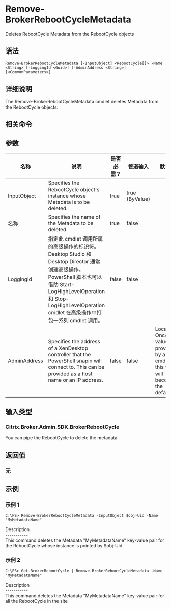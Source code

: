 # Remove-BrokerRebootCycleMetadata

Deletes RebootCycle Metadata from the RebootCycle objects

## 语法

    Remove-BrokerRebootCycleMetadata [-InputObject] <RebootCycle[]> -Name <String> [-LoggingId <Guid>] [-AdminAddress <String>] [<CommonParameters>]
    

## 详细说明

The Remove-BrokerRebootCycleMetadata cmdlet deletes Metadata from the RebootCycle objects.

## 相关命令

## 参数

| 名称           | 说明                                                                                                                                                                              | 是否必需？ | 管道输入           | 默认值                                                                                    |
| ------------ | ------------------------------------------------------------------------------------------------------------------------------------------------------------------------------- | ----- | -------------- | -------------------------------------------------------------------------------------- |
| InputObject  | Specifies the RebootCycle object's instance whose Metadata is to be deleted.                                                                                                    | true  | true (ByValue) |                                                                                        |
| 名称           | Specifies the name of the Metadata to be deleted                                                                                                                                | true  | false          |                                                                                        |
| LoggingId    | 指定此 cmdlet 调用所属的高级操作的标识符。 Desktop Studio 和 Desktop Director 通常创建高级操作。 PowerShell 脚本也可以借助 Start-LogHighLevelOperation 和 Stop-LogHighLevelOperation cmdlet 在高级操作中打包一系列 cmdlet 调用。 | false | false          |                                                                                        |
| AdminAddress | Specifies the address of a XenDesktop controller that the PowerShell snapin will connect to. This can be provided as a host name or an IP address.                              | false | false          | Localhost. Once a value is provided by any cmdlet, this value will become the default. |

## 输入类型

### Citrix.Broker.Admin.SDK.BrokerRebootCycle

You can pipe the RebootCycle to delete the metadata.

## 返回值

### 无

## 示例

### 示例 1

    C:\PS> Remove-BrokerRebootCycleMetadata -InputObject $obj-Uid -Name "MyMetadataName"
    

Description  
\---\---\-----  
This command deletes the Metadata "MyMetadataName" key-value pair for the RebootCycle whose instance is pointed by $obj-Uid

### 示例 2

    C:\PS> Get-BrokerRebootCycle | Remove-BrokerRebootCycleMetadata -Name "MyMetadataName"
    

Description  
\---\---\-----  
This command deletes the Metadata "MyMetadataName" key-value pair for all the RebootCycle in the site